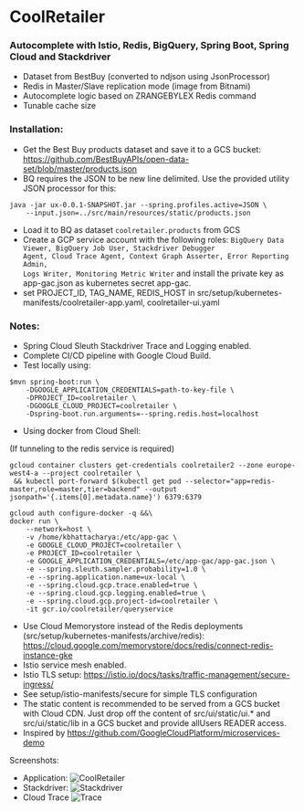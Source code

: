 # CoolRetailer
### Autocomplete with Istio, Redis, BigQuery, Spring Boot, Spring Cloud and Stackdriver
- Dataset from BestBuy (converted to ndjson using JsonProcessor)
- Redis in Master/Slave replication mode (image from Bitnami)
- Autocomplete logic based on ZRANGEBYLEX Redis command
- Tunable cache size

### Installation:
- Get the Best Buy products dataset and save it to a GCS bucket: https://github.com/BestBuyAPIs/open-data-set/blob/master/products.json
- BQ requires the JSON to be new line delimited. Use the provided utility JSON processor for this:
```
java -jar ux-0.0.1-SNAPSHOT.jar --spring.profiles.active=JSON \ 
    --input.json=../src/main/resources/static/products.json
```
- Load it to BQ as dataset <code>coolretailer.products</code> from GCS
- Create a GCP service account with the following roles: 
<code>BigQuery Data Viewer, BigQuery Job User, Stackdriver Debugger Agent, Cloud Trace Agent, Context Graph Asserter, Error Reporting Admin, Logs Writer, Monitoring Metric Writer</code>
and install the private key as app-gac.json as kubernetes secret app-gac.
- set PROJECT_ID, TAG_NAME, REDIS_HOST in src/setup/kubernetes-manifests/coolretailer-app.yaml, coolretailer-ui.yaml


### Notes:
- Spring Cloud Sleuth Stackdriver Trace and Logging enabled.
- Complete CI/CD pipeline with Google Cloud Build.
- Test locally using:
```
$mvn spring-boot:run \
    -DGOOGLE_APPLICATION_CREDENTIALS=path-to-key-file \
    -DPROJECT_ID=coolretailer \
    -DGOOGLE_CLOUD_PROJECT=coolretailer \
    -Dspring-boot.run.arguments=--spring.redis.host=localhost
```
- Using docker from Cloud Shell:

(If tunneling to the redis service is required)
```
gcloud container clusters get-credentials coolretailer2 --zone europe-west4-a --project coolretailer \
 && kubectl port-forward $(kubectl get pod --selector="app=redis-master,role=master,tier=backend" --output jsonpath='{.items[0].metadata.name}') 6379:6379

gcloud auth configure-docker -q &&\
docker run \
    --network=host \
    -v /home/kbhattacharya:/etc/app-gac \
    -e GOOGLE_CLOUD_PROJECT=coolretailer \
    -e PROJECT_ID=coolretailer \
    -e GOOGLE_APPLICATION_CREDENTIALS=/etc/app-gac/app-gac.json \
    -e --spring.sleuth.sampler.probability=1.0 \
    -e --spring.application.name=ux-local \
    -e --spring.cloud.gcp.trace.enabled=true \
    -e --spring.cloud.gcp.logging.enabled=true \
    -e --spring.cloud.gcp.project-id=coolretailer \
    -it gcr.io/coolretailer/queryservice
```
- Use Cloud Memorystore instead of the Redis deployments (src/setup/kubernetes-manifests/archive/redis): https://cloud.google.com/memorystore/docs/redis/connect-redis-instance-gke
- Istio service mesh enabled.
- Istio TLS setup: https://istio.io/docs/tasks/traffic-management/secure-ingress/
- See setup/istio-manifests/secure for simple TLS configuration
- The static content is recommended to be served from a GCS bucket with Cloud CDN. Just drop off the content of src/ui/static/ui.* and src/ui/static/lib in a GCS bucket and provide allUsers READER access.
- Inspired by https://github.com/GoogleCloudPlatform/microservices-demo


Screenshots:
- Application:
![CoolRetailer](https://github.com/kbhattac/CoolRetailer/blob/master/capture.png)
- Stackdriver:
![Stackdriver](https://github.com/kbhattac/CoolRetailer/blob/master/stackdriver.png)
- Cloud Trace
![Trace](https://github.com/kbhattac/CoolRetailer/blob/master/trace.png)
